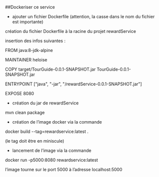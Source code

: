 ##Dockeriser ce service
- ajouter un fichier Dockerfile (attention, la casse dans le nom du fichier est importante)

création du fichier Dockerfile à la racine du projet rewardService

insertion des infos suivantes :

FROM java:8-jdk-alpine

MAINTAINER heloise

COPY target/TourGuide-0.0.1-SNAPSHOT.jar TourGuide-0.0.1-SNAPSHOT.jar

ENTRYPOINT ["java", "-jar", "/rewardService-0.0.1-SNAPSHOT.jar"]

EXPOSE 8080

- création du jar de rewardService

mvn clean package

- création de l’image docker via la commande

docker build --tag=rewardservice:latest .

(le tag doit être en miniscule)

- lancement de l’image via la commande

docker run -p5000:8080 rewardservice:latest

l’image tourne sur le port 5000 à l’adresse localhost:5000
